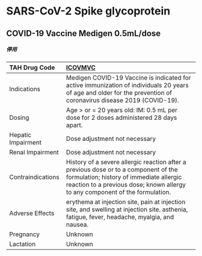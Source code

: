 # SARS-CoV-2 Spike glycoprotein

## COVID-19 Vaccine Medigen 0.5mL/dose

##### 停用

| TAH Drug Code      | [ICOVMVC](https://www.tahsda.org.tw/drugs/hissearch.php?drug_code=ICOVMVC)                                                                                                                                      |
|:-------------------|:----------------------------------------------------------------------------------------------------------------------------------------------------------------------------------------------------------------|
| Indications        | Medigen COVID-19 Vaccine is indicated for active immunization of individuals 20 years of age and older for the prevention of coronavirus disease 2019 (COVID-19).                                               |
| Dosing             | Age > or = 20 years old: IM: 0.5 mL per dose for 2 doses administered 28 days apart.                                                                                                                            |
| Hepatic Impairment | Dose adjustment not necessary                                                                                                                                                                                   |
| Renal Impairment   | Dose adjustment not necessary                                                                                                                                                                                   |
| Contraindications  | History of a severe allergic reaction after a previous dose or to a component of the formulation; history of immediate allergic reaction to a previous dose; known allergy to any component of the formulation. |
| Adverse Effects    | erythema at injection site, pain at injection site, and swelling at injection site. asthenia, fatigue, fever, headache, myalgia, and nausea.                                                                    |
| Pregnancy          | Unknown                                                                                                                                                                                                         |
| Lactation          | Unknown                                                                                                                                                                                                         |

